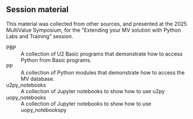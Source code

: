 ## Session material

This material was collected from other sources, and presented at the 
2025 MultiValue Symposium, for the "Extending your MV solution with Python Labs and Training"
session.

<dl>
<dt>PBP</dt>
<dd>A collection of U2 Basic programs that demonstrate how to access Python from Basic programs.</dd>
<dt>PP</dt>
<dd>A collection of Python modules that demonstrate how to access the MV database.</dd>
<dt>u2py_notebooks</dt>
<dd>A collection of Jupyter notebooks to show how to use u2py</dd>
<dt>uopy_notebooks</dt>
<dd>A collection of Jupyter notebooks to show how to use uopy_notebookspy</dd>
</dl>
